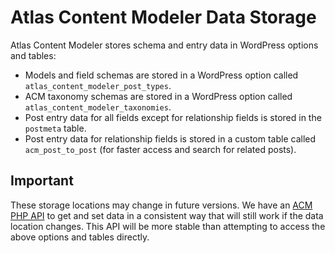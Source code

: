 # Atlas Content Modeler Data Storage

Atlas Content Modeler stores schema and entry data in WordPress options and tables:

- Models and field schemas are stored in a WordPress option called `atlas_content_modeler_post_types`.
- ACM taxonomy schemas are stored in a WordPress option called `atlas_content_modeler_taxonomies`.
- Post entry data for all fields except for relationship fields is stored in the `postmeta` table.
- Post entry data for relationship fields is stored in a custom table called `acm_post_to_post` (for faster access and search for related posts).

## Important

These storage locations may change in future versions. We have an [ACM PHP API](https://github.com/wpengine/atlas-content-modeler/blob/main/docs/crud/index.md) to get and set data in a consistent way that will still work if the data location changes. This API will be more stable than attempting to access the above options and tables directly.
